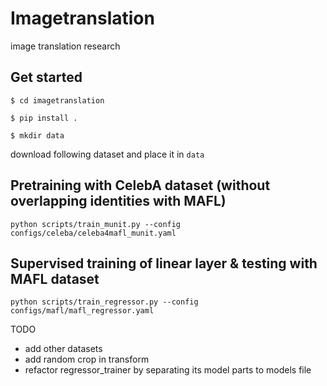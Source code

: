 # Imagetranslation
image translation research

## Get started
`$ cd imagetranslation`

`$ pip install .`

`$ mkdir data`

download following dataset and place it in `data`


## Pretraining with CelebA dataset (without overlapping identities with MAFL)

`python scripts/train_munit.py --config configs/celeba/celeba4mafl_munit.yaml` 

## Supervised training of linear layer & testing with MAFL dataset
`python scripts/train_regressor.py --config configs/mafl/mafl_regressor.yaml`

TODO
- add other datasets
- add random crop in transform
- refactor regressor_trainer by separating its model parts to models file
